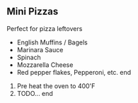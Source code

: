 ## Mini Pizzas

Perfect for pizza leftovers

- English Muffins / Bagels
- Marinara Sauce
- Spinach
- Mozzarella Cheese
- Red pepper flakes, Pepperoni, etc.
end

1. Pre heat the oven to 400'F
2. TODO...
end
